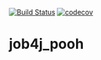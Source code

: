 [![Build Status](https://travis-ci.com/ainz713/job4j_pooh.svg?branch=master)](https://travis-ci.com/ainz713/job4j_pooh)
[![codecov](https://codecov.io/gh/ainz713/job4j_pooh/branch/master/graph/badge.svg?token=TLRXTT1WGW)](https://codecov.io/gh/ainz713/job4j_pooh)
# job4j_pooh